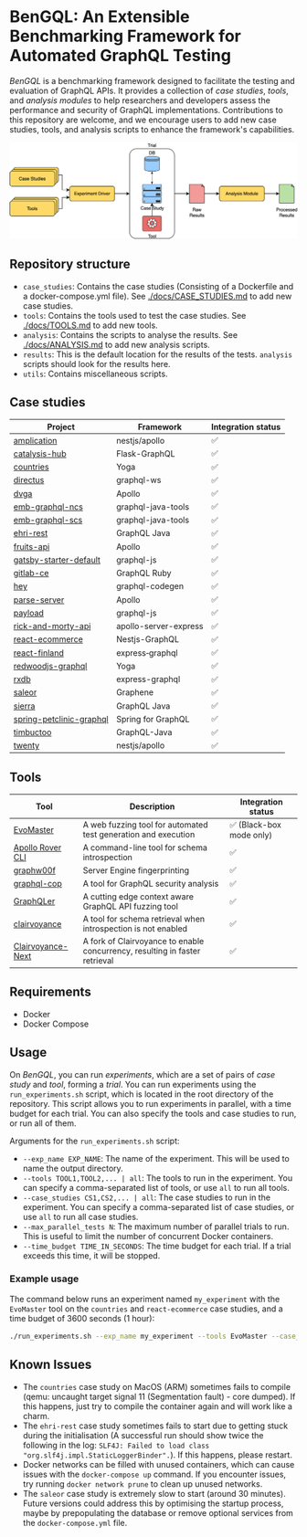 # BenGQL: An Extensible Benchmarking Framework for Automated GraphQL Testing
*BenGQL* is a benchmarking framework designed to facilitate the testing and evaluation of GraphQL APIs.
It provides a collection of *case studies*, *tools*, and *analysis modules* to help researchers and developers assess the performance and security of GraphQL implementations.
Contributions to this repository are welcome, and we encourage users to add new case studies, tools, and analysis scripts to enhance the framework's capabilities.

![BenGQL Workflow](assets/workflow.jpg)

## Repository structure
- `case_studies`: Contains the case studies (Consisting of a Dockerfile and a docker-compose.yml file). See [./docs/CASE_STUDIES.md](./docs/CASE_STUDIES.md) to add new case studies.
- `tools`: Contains the tools used to test the case studies. See [./docs/TOOLS.md](./docs/TOOLS.md) to add new tools.
- `analysis`: Contains the scripts to analyse the results. See [./docs/ANALYSIS.md](./docs/ANALYSIS.md) to add new analysis scripts.
- `results`: This is the default location for the results of the tests. `analysis` scripts should look for the results here.
- `utils`: Contains miscellaneous scripts.

## Case studies

| Project | Framework | Integration status |
| ------- | --------- | ------------------ |
| [amplication](https://github.com/amplication/amplication) | nestjs/apollo | ✅ |
| [catalysis-hub](https://github.com/SUNCAT-Center/CatalysisHubBackend) | Flask-GraphQL | ✅ |
| [countries](https://github.com/trevorblades/countries) | Yoga | ✅ |
| [directus](https://github.com/directus/directus) | graphql-ws | ✅ |
| [dvga](https://github.com/dolevf/Damn-Vulnerable-GraphQL-Application) | Apollo | ✅ |
| [emb-graphql-ncs](https://github.com/WebFuzzing/EMB/) | graphql-java-tools | ✅ |
| [emb-graphql-scs](https://github.com/WebFuzzing/EMB/) | graphql-java-tools | ✅ |
| [ehri-rest](https://github.com/EHRI/ehri-rest) | GraphQL Java | ✅ |
| [fruits-api](https://github.com/Franqsanz/fruits-api) | Apollo | ✅ |
| [gatsby-starter-default](https://github.com/gatsbyjs/gatsby) | graphql-js | ✅ |
| [gitlab-ce](https://docs.gitlab.com/install/docker/) | GraphQL Ruby | ✅ |
| [hey](https://github.com/heyverse/hey) | graphql-codegen | ✅ |
| [parse-server](https://github.com/parse-community/parse-server) | Apollo | ✅ |
| [payload](https://github.com/payloadcms/payload) | graphql-js | ✅ |
| [rick-and-morty-api](https://github.com/afuh/rick-and-morty-api) | apollo-server-express | ✅ |
| [react-ecommerce](https://github.com/react-shop/react-ecommerce) | Nestjs-GraphQL | ✅ |
| [react-finland](https://github.com/ReactFinland/graphql-api) | express‑graphql | ✅ |
| [redwoodjs-graphql](https://github.com/redwoodjs/graphql) | Yoga | ✅ |
| [rxdb](https://github.com/pubkey/rxdb) | express-graphql | ✅ |
| [saleor](https://github.com/saleor/saleor) | Graphene | ✅ |
| [sierra](https://github.com/hivdb/sierra) | GraphQL Java | ✅ |
| [spring-petclinic-graphql](https://github.com/spring-petclinic/spring-petclinic-graphql) | Spring for GraphQL | ✅ |
| [timbuctoo](https://github.com/HuygensING/timbuctoo) | GraphQL-Java | ✅ |
| [twenty](https://github.com/twentyhq/twenty/) | nestjs/apollo | ✅ |

## Tools
| Tool | Description | Integration status |
| ---- | ----------- | ------------------ |
| [EvoMaster](https://github.com/WebFuzzing/EvoMaster) | A web fuzzing tool for automated test generation and execution | ✅ (Black-box mode only) |
| [Apollo Rover CLI](https://github.com/apollographql/rover) | A command-line tool for schema introspection | ✅ |
| [graphw00f](https://github.com/dolevf/graphw00f) | Server Engine fingerprinting | ✅ |
| [graphql-cop](https://github.com/dolevf/graphql-cop) | A tool for GraphQL security analysis | ✅ |
| [GraphQLer](https://github.com/omar2535/GraphQLer) | A cutting edge context aware GraphQL API fuzzing tool | ✅ |
| [clairvoyance](https://github.com/dolevf/clairvoyance) | A tool for schema retrieval when introspection is not enabled | ✅ |
| [Clairvoyance-Next](https://github.com/Escape-Technologies/ClairvoyanceNext) | A fork of Clairvoyance to enable concurrency, resulting in faster retrieval | ✅ |


## Requirements
- Docker
- Docker Compose

## Usage
On *BenGQL*, you can run *experiments*, which are a set of pairs of *case study* and *tool*, forming a *trial*.
You can run experiments using the `run_experiments.sh` script, which is located in the root directory of the repository.
This script allows you to run experiments in parallel, with a time budget for each trial.
You can also specify the tools and case studies to run, or run all of them.

Arguments for the `run_experiments.sh` script:
- `--exp_name EXP_NAME`: The name of the experiment. This will be used to name the output directory.
- `--tools TOOL1,TOOL2,... | all`: The tools to run in the experiment. You can specify a comma-separated list of tools, or use `all` to run all tools.
- `--case_studies CS1,CS2,... | all`: The case studies to run in the experiment. You can specify a comma-separated list of case studies, or use `all` to run all case studies.
- `--max_parallel_tests N`: The maximum number of parallel trials to run. This is useful to limit the number of concurrent Docker containers.
- `--time_budget TIME_IN_SECONDS`: The time budget for each trial. If a trial exceeds this time, it will be stopped.

### Example usage
The command below runs an experiment named `my_experiment` with the `EvoMaster` tool on the `countries` and `react-ecommerce` case studies, and a time budget of 3600 seconds (1 hour): 
```bash
./run_experiments.sh --exp_name my_experiment --tools EvoMaster --case_studies countries,react-ecommerce --time_budget 3600
```

## Known Issues
- The `countries` case study on MacOS (ARM) sometimes fails to compile (qemu: uncaught target signal 11 (Segmentation fault) - core dumped). If this happens, just try to compile the container again and will work like a charm.
- The `ehri-rest` case study sometimes fails to start due to getting stuck during the initialisation (A successful run should show twice the following in the log: `SLF4J: Failed to load class "org.slf4j.impl.StaticLoggerBinder".`). If this happens, please restart.
- Docker networks can be filled with unused containers, which can cause issues with the `docker-compose up` command. If you encounter issues, try running `docker network prune` to clean up unused networks.
- The `saleor` case study is extremely slow to start (around 30 minutes). Future versions could address this by optimising the startup process, maybe by prepopulating the database or remove optional services from the `docker-compose.yml` file.